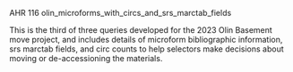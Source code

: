 AHR 116
olin_microforms_with_circs_and_srs_marctab_fields

This is the third of three queries developed for the 2023 Olin Basement move project, and includes details of microform bibliographic information, srs marctab fields, and circ counts to help selectors make decisions about moving or de-accessioning the materials.
